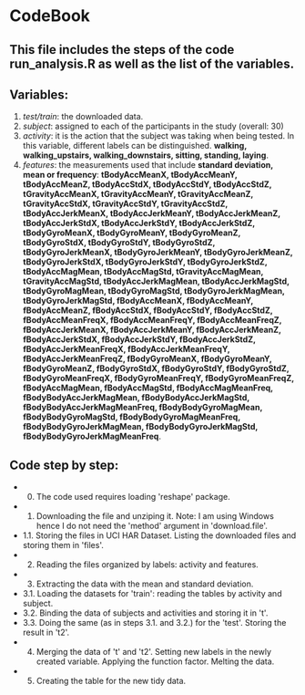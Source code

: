 # CodeBook

## This file includes the steps of the code run_analysis.R as well as the list of the variables.


## Variables:
1. *test/train*: the downloaded data.
2. *subject*: assigned to each of the participants in the study (overall: 30)
3. *activity*: it is the action that the subject was taking when being tested. In this variable, different labels can be distinguished. **walking, walking_upstairs, walking_downstairs, sitting, standing, laying**. 
4. *features*: the measurements used that include **standard deviation, mean or frequency**: 
**tBodyAccMeanX, tBodyAccMeanY, tBodyAccMeanZ, tBodyAccStdX, tBodyAccStdY, tBodyAccStdZ, tGravityAccMeanX, tGravityAccMeanY, tGravityAccMeanZ, tGravityAccStdX, tGravityAccStdY, tGravityAccStdZ, tBodyAccJerkMeanX, tBodyAccJerkMeanY, tBodyAccJerkMeanZ, tBodyAccJerkStdX, tBodyAccJerkStdY, tBodyAccJerkStdZ, tBodyGyroMeanX, tBodyGyroMeanY, tBodyGyroMeanZ, tBodyGyroStdX, tBodyGyroStdY, tBodyGyroStdZ, tBodyGyroJerkMeanX, tBodyGyroJerkMeanY, tBodyGyroJerkMeanZ, tBodyGyroJerkStdX, tBodyGyroJerkStdY, tBodyGyroJerkStdZ, tBodyAccMagMean, tBodyAccMagStd, tGravityAccMagMean, tGravityAccMagStd, tBodyAccJerkMagMean, tBodyAccJerkMagStd, tBodyGyroMagMean, tBodyGyroMagStd, tBodyGyroJerkMagMean, tBodyGyroJerkMagStd, fBodyAccMeanX, fBodyAccMeanY, fBodyAccMeanZ, fBodyAccStdX, fBodyAccStdY, fBodyAccStdZ, fBodyAccMeanFreqX, fBodyAccMeanFreqY, fBodyAccMeanFreqZ, fBodyAccJerkMeanX, fBodyAccJerkMeanY, fBodyAccJerkMeanZ, fBodyAccJerkStdX, fBodyAccJerkStdY, fBodyAccJerkStdZ, fBodyAccJerkMeanFreqX, fBodyAccJerkMeanFreqY, fBodyAccJerkMeanFreqZ, fBodyGyroMeanX, fBodyGyroMeanY, fBodyGyroMeanZ, fBodyGyroStdX, fBodyGyroStdY, fBodyGyroStdZ, fBodyGyroMeanFreqX, fBodyGyroMeanFreqY, fBodyGyroMeanFreqZ, fBodyAccMagMean, fBodyAccMagStd, fBodyAccMagMeanFreq, fBodyBodyAccJerkMagMean, fBodyBodyAccJerkMagStd, fBodyBodyAccJerkMagMeanFreq, fBodyBodyGyroMagMean, fBodyBodyGyroMagStd, fBodyBodyGyroMagMeanFreq, fBodyBodyGyroJerkMagMean, fBodyBodyGyroJerkMagStd, fBodyBodyGyroJerkMagMeanFreq**.


## Code step by step:
* 0. The code used requires loading 'reshape' package.
* 1. Downloading the file and unziping it. Note: I am using Windows hence I do not need the 'method' argument in 'download.file'.
* 1.1. Storing the files in UCI HAR Dataset. Listing the downloaded files and storing them in 'files'.
* 2. Reading the files organized by labels: activity and features.
* 3. Extracting the data with the mean and standard deviation.
* 3.1. Loading the datasets for 'train': reading the tables by activity and subject. 
* 3.2. Binding the data of subjects and activities and storing it in 't'.
* 3.3. Doing the same (as in steps 3.1. and 3.2.) for the 'test'. Storing the result in 't2'.
* 4. Merging the data of 't' and 't2'. Setting new labels in the newly created variable. Applying the function factor. Melting the data.
* 5. Creating the table for the new tidy data.
